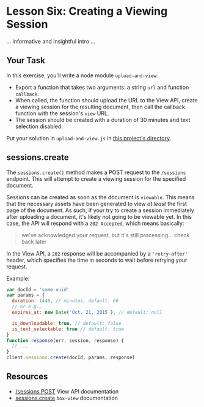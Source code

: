 # Lesson Six: Creating a Viewing Session

... informative and insightful intro ...

## Your Task

In this exercise, you'll write a node module `upload-and-view`:
- Export a function that takes two arguments: a string `url` and function `callback`.
- When called, the function should upload the URL to the View API, create a viewing session for the resulting document, then call the callback function with the session's `view` URL.
- The session should be created with a duration of 30 minutes and text selection disabled.

Put your solution in `upload-and-view.js` in [this project's directory](/open/06-sessions).

## sessions.create

The `sessions.create()` method makes a POST request to the `/sessions` endpoint. This will attempt to create a viewing session for the specified document.

Sessions can be created as soon as the document is `viewable`. This means that the necessary assets have been generated to view *at least* the first page of the document. As such, if your try to create a session immediately after uploading a document, it's likely not going to be viewable yet. In this case, the API will respond with a `202 Accepted`, which means basically:

> we've acknowledged your request, but it's still processing... check back later

In the View API, a `202` response will be accompanied by a `'retry-after'` header, which specifies the time in seconds to wait before retrying your request.


Example:
```js
var docId = 'some uuid'
var params = {
  duration: 1440, // minutes, default: 60
  // or e.g.,
  expires_at: new Date('Oct. 21, 2015'), // default: null

  is_downloadable: true, // default: false
  is_text_selectable: true // default: true
}
function response(err, session, response) {
  // ...
}
client.sessions.create(docId, params, response)
```

## Resources

* [/sessions POST](https://developers.box.com/view/#post-sessions) View API documentation
* [sessions.create](https://www.npmjs.org/package/box-view#create) `box-view` documentation
